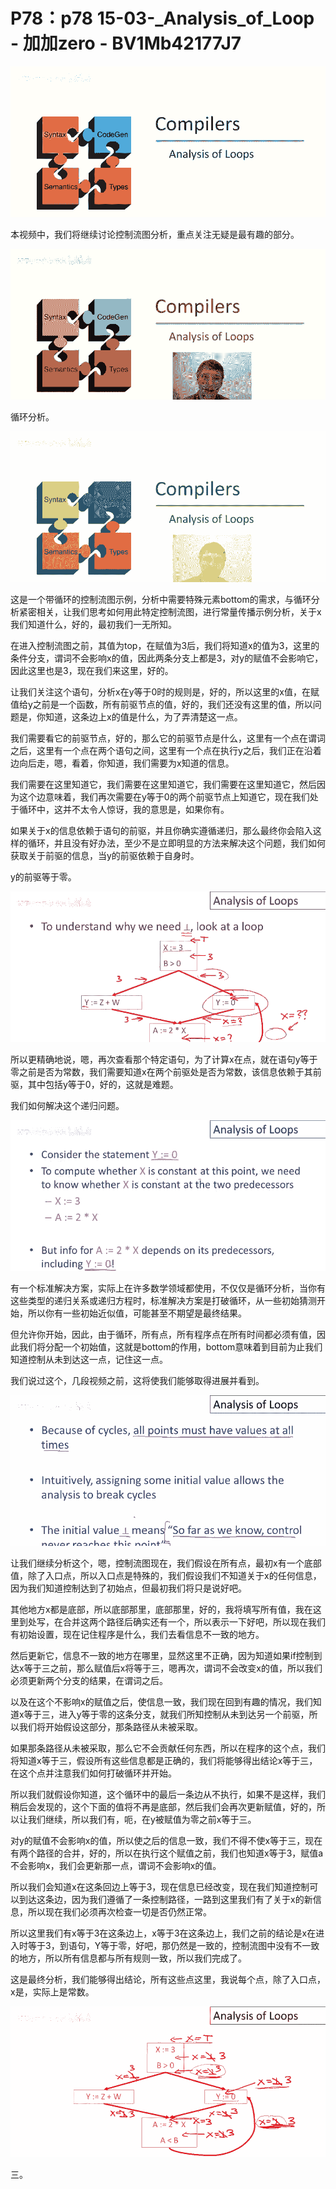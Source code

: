 # P78：p78 15-03-_Analysis_of_Loop - 加加zero - BV1Mb42177J7

![](img/29ba5a2a0d2e08fdea2ef01689616d08_0.png)

本视频中，我们将继续讨论控制流图分析，重点关注无疑是最有趣的部分。

![](img/29ba5a2a0d2e08fdea2ef01689616d08_2.png)

循环分析。

![](img/29ba5a2a0d2e08fdea2ef01689616d08_4.png)

这是一个带循环的控制流图示例，分析中需要特殊元素bottom的需求，与循环分析紧密相关，让我们思考如何用此特定控制流图，进行常量传播示例分析，关于x我们知道什么，好的，最初我们一无所知。

在进入控制流图之前，其值为top，在赋值为3后，我们将知道x的值为3，这里的条件分支，谓词不会影响x的值，因此两条分支上都是3，对y的赋值不会影响它，因此这里也是3，现在我们来这里，好的。

让我们关注这个语句，分析x在y等于0时的规则是，好的，所以这里的x值，在赋值给y之前是一个函数，所有前驱节点的值，好的，我们还没有这里的值，所以问题是，你知道，这条边上x的值是什么，为了弄清楚这一点。

我们需要看它的前驱节点，好的，那么它的前驱节点是什么，这里有一个点在谓词之后，这里有一个点在两个语句之间，这里有一个点在执行y之后，我们正在沿着边向后走，嗯，看着，你知道，我们需要为x知道的信息。

我们需要在这里知道它，我们需要在这里知道它，我们需要在这里知道它，然后因为这个边意味着，我们再次需要在y等于0的两个前驱节点上知道它，现在我们处于循环中，这并不太令人惊讶，我的意思是，如果你有。

如果关于x的信息依赖于语句的前驱，并且你确实遵循递归，那么最终你会陷入这样的循环，并且没有好办法，至少不是立即明显的方法来解决这个问题，我们如何获取关于前驱的信息，当y的前驱依赖于自身时。

y的前驱等于零。

![](img/29ba5a2a0d2e08fdea2ef01689616d08_6.png)

所以更精确地说，嗯，再次查看那个特定语句，为了计算x在点，就在语句y等于零之前是否为常数，我们需要知道x在两个前驱处是否为常数，该信息依赖于其前驱，其中包括y等于0，好的，这就是难题。

我们如何解决这个递归问题。

![](img/29ba5a2a0d2e08fdea2ef01689616d08_8.png)

有一个标准解决方案，实际上在许多数学领域都使用，不仅仅是循环分析，当你有这些类型的递归关系或递归方程时，标准解决方案是打破循环，从一些初始猜测开始，所以你有一些初始近似值，可能甚至不期望是最终结果。

但允许你开始，因此，由于循环，所有点，所有程序点在所有时间都必须有值，因此我们将分配一个初始值，这就是bottom的作用，bottom意味着到目前为止我们知道控制从未到达这一点，记住这一点。

我们说过这个，几段视频之前，这将使我们能够取得进展并看到。

![](img/29ba5a2a0d2e08fdea2ef01689616d08_10.png)

让我们继续分析这个，嗯，控制流图现在，我们假设在所有点，最初x有一个底部值，除了入口点，所以入口点是特殊的，我们假设我们不知道关于x的任何信息，因为我们知道控制达到了初始点，但最初我们将只是说好吧。

其他地方x都是底部，所以底部那里，底部那里，好的，我将填写所有值，我在这里到处写，在合并这两个路径后确实还有一个，所以表示一下好吧，所以现在我们有初始设置，现在记住程序是什么，我们去看信息不一致的地方。

然后更新它，信息不一致的地方在哪里，显然这里不正确，因为知道如果if控制到达x等于三之前，那么赋值后x将等于三，嗯再次，谓词不会改变x的值，所以我们必须更新两个分支的结果，在谓词之后。

以及在这个不影响x的赋值之后，使信息一致，我们现在回到有趣的情况，我们知道x等于三，进入y等于零的这条分支，就我们所知控制从未到达另一个前驱，所以我们将开始假设这部分，那条路径从未被采取。

如果那条路径从未被采取，那么它不会贡献任何东西，所以在程序的这个点，我们将知道x等于三，假设所有这些信息都是正确的，我们将能够得出结论x等于三，在这个点并注意我们如何打破循环并开始。

所以我们就假设你知道，这个循环中的最后一条边从不执行，如果不是这样，我们稍后会发现的，这个下面的值将不再是底部，然后我们会再次更新赋值，好的，所以让我们继续，所以我们有，呃，在y被赋值为零之前x等于三。

对y的赋值不会影响x的值，所以使之后的信息一致，我们不得不使x等于三，现在有两个路径的合并，好的，所以在执行这个赋值之前，我们也知道x等于3，赋值a不会影响x，我们会更新那一点，谓词不会影响x的值。

所以我们会知道x在这条回边上等于3，现在信息已经改变，现在我们知道控制可以到达这条边，因为我们遵循了一条控制路径，一路到这里我们有了关于x的新信息，所以现在我们必须再次检查一切是否仍然正常。

所以这里我们有x等于3在这条边上，x等于3在这条边上，我们之前的结论是x在进入时等于3，到语句，Y等于零，好吧，那仍然是一致的，控制流图中没有不一致的地方，所以所有信息都与所有规则一致，所以我们完成了。

这是最终分析，我们能够得出结论，所有这些点这里，我说每个点，除了入口点，x是，实际上是常数。

![](img/29ba5a2a0d2e08fdea2ef01689616d08_12.png)

三。